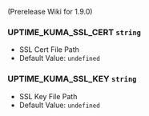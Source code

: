 (Prerelease Wiki for 1.9.0)



### UPTIME_KUMA_SSL_CERT `string`
- SSL Cert File Path
- Default Value: `undefined`

### UPTIME_KUMA_SSL_KEY `string`
- SSL Key File Path
- Default Value: `undefined`
